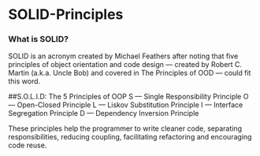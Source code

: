 # SOLID-Principles

### What is SOLID?
SOLID is an acronym created by Michael Feathers after noting that five principles of object orientation and code design — created by Robert C. Martin (a.k.a. Uncle Bob) and covered in The Principles of OOD — could fit this word.

##S.O.L.I.D: The 5 Principles of OOP
S — Single Responsibility Principle
O — Open-Closed Principle
L — Liskov Substitution Principle
I — Interface Segregation Principle
D — Dependency Inversion Principle

These principles help the programmer to write cleaner code, separating responsibilities, reducing coupling, facilitating refactoring and encouraging code reuse.
